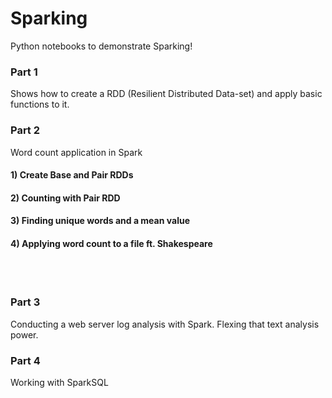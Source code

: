 # Sparking

Python notebooks to demonstrate Sparking!

### Part 1
Shows how to create a RDD (Resilient Distributed Data-set) and apply basic functions to it.


### Part 2
Word count application in Spark
#### 1) Create Base and Pair RDDs
#### 2) Counting with Pair RDD
#### 3) Finding unique words and a mean value
#### 4) Applying word count to a file ft. Shakespeare
<br></br>
### Part 3
Conducting a web server log analysis with Spark. Flexing that text analysis power.


### Part 4
Working with SparkSQL 
